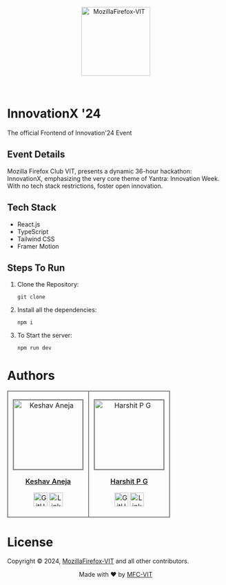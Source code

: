 <p align="center"><a href="https://mozillavit.in/" target="_blank"><img src="https://avatars.githubusercontent.com/u/74644419?s=280&v=4" width=160 title="MozillaFirefox-VIT" alt="MozillaFirefox-VIT"></a>
</p>
<br />

# InnovationX '24

The official Frontend of Innovation'24 Event

## Event Details

Mozilla Firefox Club VIT, presents a dynamic 36-hour hackathon: InnovationX, emphasizing the very core theme of Yantra: Innovation Week. With no tech stack restrictions, foster open innovation.

## Tech Stack

- React.js
- TypeScript
- Tailwind CSS
- Framer Motion

## Steps To Run

1.  Clone the Repository:

    `git clone `

2.  Install all the dependencies:

    `npm i`

3.  To Start the server:

    `npm run dev`

# Authors

<table>
<tr align="center" style=" height: 140px">
<td style="border: 2px solid grey; width: 170px; height: 170px" >
<a href="https://github.com/Keshav-Aneja"><p align="center">
<img src="https://avatars.githubusercontent.com/u/119158790?v=4" width="160" height="160" alt="Keshav Aneja"
style="border: 2px solid grey; width: 160px; height: 160px" />
</p>
<p style="font-size: 16px; font-weight: 600">Keshav Aneja</p>
<p align="center">
<a href="https://github.com/Keshav-Aneja"><img
src="https://www.iconninja.com/files/930/277/269/github-icon.png"
width="32" height="32" alt="GitHub" /></a>
<a href="https://www.linkedin.com/in/keshav-aneja">
<img src="https://www.iconninja.com/files/533/13/122/linkedin-icon.png"
width="32" height="32" alt="LinkedIn" />
</a>
</p></a>
</td>
<td style="border: 2px solid grey; width: 170px; height: 180px" >
<a href="https://github.com/HarshitPG"><p align="center">
<img src="https://avatars.githubusercontent.com/u/129543831?v=4" width="160" height="160" alt="Harshit P G "
style="border: 2px solid grey; width: 160px; height: 160px" />
</p>
<p style="font-size: 16px; font-weight: 600">Harshit P G</p>
<p align="center">
<a href="https://github.com/HarshitPG"><img
src="https://www.iconninja.com/files/930/277/269/github-icon.png"
width="32" height="32" alt="GitHub" /></a>
<a href="https://www.linkedin.com/in/harshit-p-g-a87623272">
<img src="https://www.iconninja.com/files/533/13/122/linkedin-icon.png"
width="32" height="32" alt="LinkedIn" />
</a>
</p></a>
</td>
</tr>
</table>

# License

Copyright © 2024, [MozillaFirefox-VIT](https://github.com/MFC-VIT) and all other contributors.

<p align="center">
Made with ❤️ by <a href="https://mozillavit.in/" target="_blank">MFC-VIT</a>
</p>
